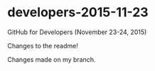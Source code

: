 # developers-2015-11-23
GitHub for Developers (November 23-24, 2015)

Changes to the readme!

Changes made on my branch.
